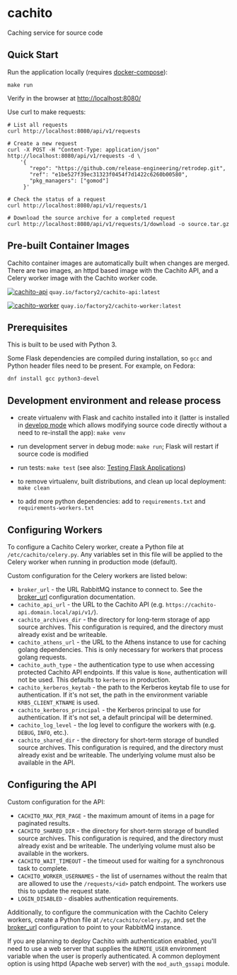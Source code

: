 # cachito

Caching service for source code

## Quick Start

Run the application locally (requires [docker-compose](https://docs.docker.com/compose/)):

    make run

Verify in the browser at [http://localhost:8080/](http://localhost:8080/)

Use curl to make requests:

    # List all requests
    curl http://localhost:8080/api/v1/requests

    # Create a new request
    curl -X POST -H "Content-Type: application/json" http://localhost:8080/api/v1/requests -d \
        '{
           "repo": "https://github.com/release-engineering/retrodep.git",
           "ref": "e1be527f39ec31323f0454f7d1422c6260b00580",
           "pkg_managers": ["gomod"]
         }'

    # Check the status of a request
    curl http://localhost:8080/api/v1/requests/1

    # Download the source archive for a completed request
    curl http://localhost:8080/api/v1/requests/1/download -o source.tar.gz


## Pre-built Container Images

Cachito container images are automatically built when changes are merged. There are two images,
an httpd based image with the Cachito API, and a Celery worker image with the Cachito worker code.

[![cachito-api](https://quay.io/repository/factory2/cachito-api/status)](https://quay.io/repository/factory2/cachito-api)
  `quay.io/factory2/cachito-api:latest`

[![cachito-worker](https://quay.io/repository/factory2/cachito-worker/status)](https://quay.io/repository/factory2/cachito-worker)
  `quay.io/factory2/cachito-worker:latest`

## Prerequisites

This is built to be used with Python 3.

Some Flask dependencies are compiled during installation, so `gcc` and Python header files need to be present.
For example, on Fedora:

    dnf install gcc python3-devel

## Development environment and release process

- create virtualenv with Flask and cachito installed into it (latter is installed in
  [develop mode](http://setuptools.readthedocs.io/en/latest/setuptools.html#development-mode) which allows
  modifying source code directly without a need to re-install the app): `make venv`

- run development server in debug mode: `make run`; Flask will restart if source code is modified

- run tests: `make test` (see also: [Testing Flask Applications](http://flask.pocoo.org/docs/0.12/testing/))

- to remove virtualenv, built distributions, and clean up local deployment: `make clean`

- to add more python dependencies: add to `requirements.txt` and `requirements-workers.txt`

## Configuring Workers

To configure a Cachito Celery worker, create a Python file at `/etc/cachito/celery.py`. Any
variables set in this file will be applied to the Celery worker when running in production mode
(default).

Custom configuration for the Celery workers are listed below:

* `broker_url` - the URL RabbitMQ instance to connect to. See the
  [broker_url](https://docs.celeryproject.org/en/latest/userguide/configuration.html#std:setting-broker_url)
  configuration documentation.
* `cachito_api_url` - the URL to the Cachito API (e.g. `https://cachito-api.domain.local/api/v1/`).
* `cachito_archives_dir` - the directory for long-term storage of app source archives. This
    configuration is required, and the directory must already exist and be writeable.
* `cachito_athens_url` - the URL to the Athens instance to use for caching golang dependencies. This
  is only necessary for workers that process golang requests.
* `cachito_auth_type` - the authentication type to use when accessing protected Cachito API
  endpoints. If this value is `None`, authentication will not be used. This defaults to `kerberos`
  in production.
* `cachito_kerberos_keytab` - the path to the Kerberos keytab file to use for authentication. If
  it's not set, the path in the environment variable `KRB5_CLIENT_KTNAME` is used.
* `cachito_kerberos_principal` - the Kerberos principal to use for authentication. If it's not set,
  a default principal will be determined.
* `cachito_log_level` - the log level to configure the workers with (e.g. `DEBUG`, `INFO`, etc.).
* `cachito_shared_dir` - the directory for short-term storage of bundled source archives. This
    configuration is required, and the directory must already exist and be writeable. The
    underlying volume must also be available in the API.

## Configuring the API

Custom configuration for the API:

* `CACHITO_MAX_PER_PAGE` - the maximum amount of items in a page for paginated results.
* `CACHITO_SHARED_DIR` - the directory for short-term storage of bundled source archives. This
    configuration is required, and the directory must already exist and be writeable. The
    underlying volume must also be available in the workers.
* `CACHITO_WAIT_TIMEOUT` - the timeout used for waiting for a synchronous task to complete.
* `CACHITO_WORKER_USERNAMES` - the list of usernames without the realm that are allowed to
    use the `/requests/<id>` patch endpoint. The workers use this to update the request
    state.
* `LOGIN_DISABLED` - disables authentication requirements.

Additionally, to configure the communication with the Cachito Celery workers, create a Python file
at `/etc/cachito/celery.py`, and set the
[broker_url](https://docs.celeryproject.org/en/latest/userguide/configuration.html#std:setting-broker_url)
configuration to point to your RabbitMQ instance.

If you are planning to deploy Cachito with authentication enabled, you'll need to use
a web server that supplies the `REMOTE_USER` environment variable when the user is
properly authenticated. A common deployment option is using httpd (Apache web server)
with the `mod_auth_gssapi` module.
